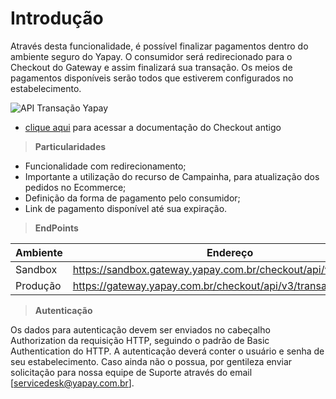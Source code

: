 # Introdução

Através desta funcionalidade, é possível finalizar pagamentos dentro do ambiente seguro do Yapay. O consumidor será redirecionado para o Checkout do Gateway e assim finalizará sua transação. Os meios de pagamentos disponíveis serão todos que estiverem configurados no estabelecimento.

![API Transação Yapay](/images/checkout.png "API Yapay")

* [clique aqui](checkout-simplificada.md) para acessar a documentação do Checkout antigo

> **Particularidades**

* Funcionalidade com redirecionamento;
* Importante a utilização do recurso de Campainha, para atualização dos pedidos no Ecommerce;
* Definição da forma de pagamento pelo consumidor;
* Link de pagamento disponível até sua expiração.

> **EndPoints**

Ambiente | Endereço
-------- | ---------
Sandbox  | https://sandbox.gateway.yapay.com.br/checkout/api/v3/transacao
Produção | https://gateway.yapay.com.br/checkout/api/v3/transacao

> **Autenticação**

Os dados para autenticação devem ser enviados no cabeçalho Authorization da requisição HTTP, seguindo o padrão de Basic Authentication do HTTP. A autenticação deverá conter o usuário e senha de seu estabelecimento. Caso ainda não o possua, por gentileza enviar solicitação para nossa equipe de Suporte através do email [servicedesk@yapay.com.br].

